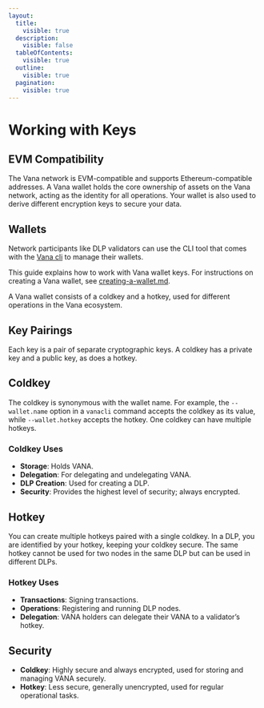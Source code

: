 ```yaml
---
layout:
  title:
    visible: true
  description:
    visible: false
  tableOfContents:
    visible: true
  outline:
    visible: true
  pagination:
    visible: true
---
```


# Working with Keys

## EVM Compatibility

The Vana network is EVM-compatible and supports Ethereum-compatible addresses. A Vana wallet holds the core ownership of assets on the Vana network, acting as the identity for all operations. Your wallet is also used to derive different encryption keys to secure your data.&#x20;

## Wallets

Network participants like DLP validators can use the CLI tool that comes with the [Vana cli](https://pypi.org/project/vana/) to manage their wallets.

This guide explains how to work with Vana wallet keys. For instructions on creating a Vana wallet, see [creating-a-wallet.md](creating-a-wallet.md "mention").

A Vana wallet consists of a coldkey and a hotkey, used for different operations in the Vana ecosystem.&#x20;

## **Key Pairings**

Each key is a pair of separate cryptographic keys. A coldkey has a private key and a public key, as does a hotkey.

## Coldkey

The coldkey is synonymous with the wallet name. For example, the `--wallet.name` option in a `vanacli` command accepts the coldkey as its value, while `--wallet.hotkey` accepts the hotkey. One coldkey can have multiple hotkeys.

### **Coldkey Uses**

* **Storage**: Holds VANA.
* **Delegation**: For delegating and undelegating VANA.
* **DLP Creation**: Used for creating a DLP.
* **Security**: Provides the highest level of security; always encrypted.

## Hotkey

You can create multiple hotkeys paired with a single coldkey. In a DLP, you are identified by your hotkey, keeping your coldkey secure. The same hotkey cannot be used for two nodes in the same DLP but can be used in different DLPs.

### **Hotkey Uses**

* **Transactions**: Signing transactions.
* **Operations**: Registering and running DLP nodes.
* **Delegation**: VANA holders can delegate their VANA to a validator’s hotkey.

## Security

* **Coldkey**: Highly secure and always encrypted, used for storing and managing VANA securely.
* **Hotkey**: Less secure, generally unencrypted, used for regular operational tasks.
